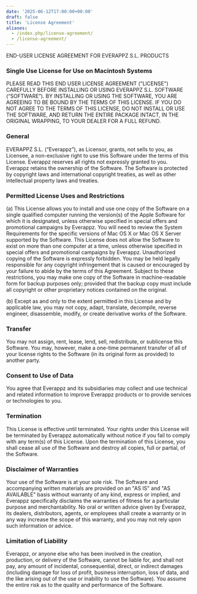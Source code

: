 ```yaml
---
date: '2025-06-12T17:00:00+00:00'
draft: false
title: 'License Agreement'
aliases:
  - /index.php/license-agreement/
  - /license-agreement/
---
```


END-USER LICENSE AGREEMENT FOR EVERAPPZ S.L. PRODUCTS

### Single Use License for Use on Macintosh Systems

PLEASE READ THIS END USER LICENSE AGREEMENT ("LICENSE") CAREFULLY BEFORE INSTALLING OR USING EVERAPPZ S.L. SOFTWARE (“SOFTWARE”). BY INSTALLING OR USING THE SOFTWARE, YOU ARE AGREEING TO BE BOUND BY THE TERMS OF THIS LICENSE. IF YOU DO NOT AGREE TO THE TERMS OF THIS LICENSE, DO NOT INSTALL OR USE THE SOFTWARE, AND RETURN THE ENTIRE PACKAGE INTACT, IN THE ORIGINAL WRAPPING, TO YOUR DEALER FOR A FULL REFUND.

### General

EVERAPPZ S.L. (“Everappz”), as Licensor, grants, not sells to you, as Licensee, a non-exclusive right to use this Software under the terms of this License. Everappz reserves all rights not expressly granted to you. Everappz retains the ownership of the Software. The Software is protected by copyright laws and international copyright treaties, as well as other intellectual property laws and treaties.

### Permitted License Uses and Restrictions

(a) This License allows you to install and use one copy of the Software on a single qualified computer running the version(s) of the Apple Software for which it is designated, unless otherwise specified in special offers and promotional campaigns by Everappz. You will need to review the System Requirements for the specific versions of Mac OS X or Mac OS X Server supported by the Software. This License does not allow the Software to exist on more than one computer at a time, unless otherwise specified in special offers and promotional campaigns by Everappz. Unauthorized copying of the Software is expressly forbidden. You may be held legally responsible for any copyright infringement that is caused or encouraged by your failure to abide by the terms of this Agreement. Subject to these restrictions, you may make one copy of the Software in machine-readable form for backup purposes only; provided that the backup copy must include all copyright or other proprietary notices contained on the original.

(b) Except as and only to the extent permitted in this License and by applicable law, you may not copy, adapt, translate, decompile, reverse engineer, disassemble, modify, or create derivative works of the Software.

### Transfer

You may not assign, rent, lease, lend, sell, redistribute, or sublicense this Software. You may, however, make a one-time permanent transfer of all of your license rights to the Software (in its original form as provided) to another party.

### Consent to Use of Data

You agree that Everappz and its subsidiaries may collect and use technical and related information to improve Everappz products or to provide services or technologies to you.

### Termination

This License is effective until terminated. Your rights under this License will be terminated by Everappz automatically without notice if you fail to comply with any term(s) of this License. Upon the termination of this License, you shall cease all use of the Software and destroy all copies, full or partial, of the Software.

### Disclaimer of Warranties

Your use of the Software is at your sole risk. The Software and accompanying written materials are provided on an "AS IS" and "AS AVAILABLE" basis without warranty of any kind, express or implied, and Everappz specifically disclaims the warranties of fitness for a particular purpose and merchantability. No oral or written advice given by Everappz, its dealers, distributors, agents, or employees shall create a warranty or in any way increase the scope of this warranty, and you may not rely upon such information or advice.

### Limitation of Liability

Everappz, or anyone else who has been involved in the creation, production, or delivery of the Software, cannot be liable for, and shall not pay, any amount of incidental, consequential, direct, or indirect damages (including damage for loss of profit, business interruption, loss of data, and the like arising out of the use or inability to use the Software). You assume the entire risk as to the quality and performance of the Software.